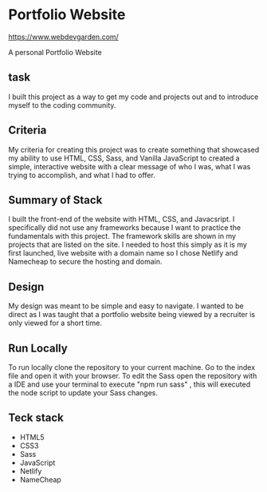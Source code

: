 # Portfolio Website
https://www.webdevgarden.com/

A personal Portfolio Website

## task
I built this project as a way to get my code and projects out and to introduce myself to the coding community. 

## Criteria
My criteria for creating this project was to create something that showcased my ability to use HTML, CSS, Sass, and Vanilla JavaScript to created a simple, interactive website with a clear message of who I was, what I was trying to accomplish, and what I had to offer.

## Summary of Stack
I built the front-end of the website with HTML, CSS, and Javacsript. I specifically did not use any frameworks because I want to practice the fundamentals with this project. The framework skills are shown in my projects that are listed on the site. I needed to host this simply as it is my first launched, live website with a domain name so I chose Netlify and Namecheap to secure the hosting and domain.  

## Design
My design was meant to be simple and easy to navigate. I wanted to be direct as I was taught that a portfolio website being viewed by a recruiter is only viewed for a short time. 

## Run Locally
To run locally clone the repository to your current machine.
Go to the index file and open it with your browser.
To edit the Sass open the repository with a IDE and use your terminal to execute "npm run sass" , this will executed the node script to update your Sass changes. 


## Teck stack
- HTML5
- CSS3
- Sass
- JavaScript
- Netlify
- NameCheap
